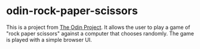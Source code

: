 # odin-rock-paper-scissors

This is a project from [The Odin Project](https://www.theodinproject.com/lessons/foundations-rock-paper-scissors).
It allows the user to play a game of "rock paper scissors" against a computer that chooses randomly.
The game is played with a simple browser UI.
